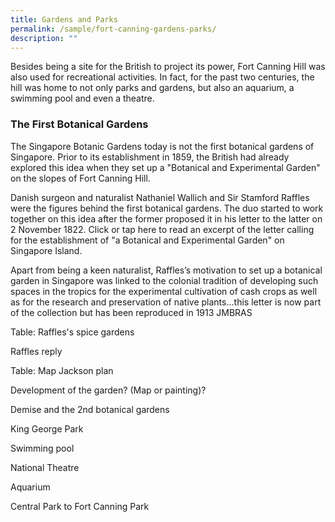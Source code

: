 ```yaml
---
title: Gardens and Parks
permalink: /sample/fort-canning-gardens-parks/
description: ""
---
```

Besides being a site for the British to project its power, Fort Canning Hill was also used for recreational activities. In fact, for the past two centuries, the hill was home to not only parks and gardens, but also an aquarium, a swimming pool and even a theatre.

### **The First Botanical Gardens**

The Singapore Botanic Gardens today is not the first botanical gardens of Singapore. Prior to its establishment in 1859, the British had already explored this idea when they set up a "Botanical and Experimental Garden" on the slopes of Fort Canning Hill.

Danish surgeon and naturalist Nathaniel Wallich and Sir Stamford Raffles were the figures behind the first botanical gardens. The duo started to work together on this idea after the former proposed it in his letter to the latter on 2 November 1822. Click or tap here to read an excerpt of the letter calling for the establishment of "a Botanical and Experimental Garden" on Singapore Island.



Apart from being a keen naturalist, Raffles’s motivation to set up a botanical garden in Singapore was linked to the colonial tradition of developing such spaces in the tropics for the experimental cultivation of cash crops as well as for the research and preservation of native plants...this letter is now part of the collection but has been reproduced in 1913 JMBRAS

Table: Raffles's spice gardens

Raffles reply

Table: Map Jackson plan

Development of the garden? (Map or painting)?

Demise and the 2nd botanical gardens

King George Park

Swimming pool

National Theatre

Aquarium 

Central Park to Fort Canning Park